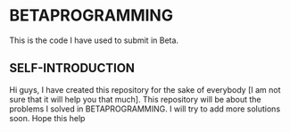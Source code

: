 # BETAPROGRAMMING

 This is the code I have used to submit in Beta.

## SELF-INTRODUCTION
 Hi guys, I have created this repository for the sake of everybody [I am not sure that it will help you that much].
 This repository will be about the problems I solved in BETAPROGRAMMING.
 I will try to add more solutions soon.
 Hope this help